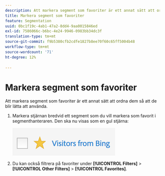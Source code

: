 ```yaml
---
description: Att markera segment som favoriter är ett annat sätt att ordna dem så att de blir lätta att använda.
title: Markera segment som favoriter
feature: Segmentation
uuid: 0bc1f19c-4ab1-47a2-8dd4-9aa0015846ed
exl-id: 7586066c-b6bc-4e24-9946-0983bb34dc3f
translation-type: tm+mt
source-git-commit: f9b5380cfb2cdfe1827b8ee70f60c65ff5004b48
workflow-type: tm+mt
source-wordcount: '71'
ht-degree: 12%

---
```


# Markera segment som favoriter

Att markera segment som favoriter är ett annat sätt att ordna dem så att de blir lätta att använda.

1. Markera stjärnan bredvid ett segment som du vill markera som favorit i segmenthanteraren. Den ska nu visas som en gul stjärna:

   ![](assets/favorites.png)

1. Du kan också filtrera på favoriter under **[!UICONTROL Filters]** > **[!UICONTROL Other Filters]** > **[!UICONTROL Favorites]**.

